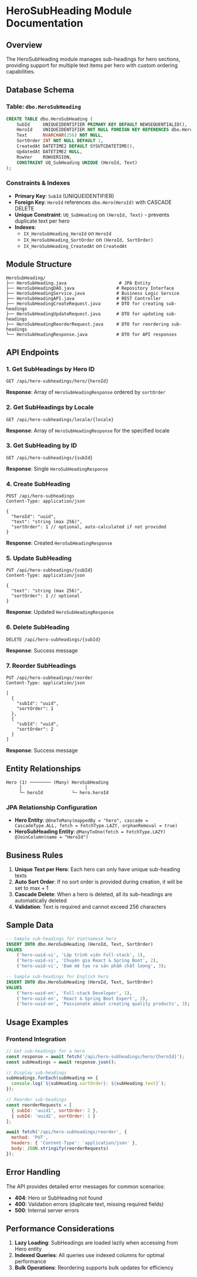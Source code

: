# HeroSubHeading Module Documentation

## Overview
The HeroSubHeading module manages sub-headings for hero sections, providing support for multiple text items per hero with custom ordering capabilities.

## Database Schema

### Table: `dbo.HeroSubHeading`
```sql
CREATE TABLE dbo.HeroSubHeading (
    SubId     UNIQUEIDENTIFIER PRIMARY KEY DEFAULT NEWSEQUENTIALID(),
    HeroId    UNIQUEIDENTIFIER NOT NULL FOREIGN KEY REFERENCES dbo.Hero(HeroId) ON DELETE CASCADE,
    Text      NVARCHAR(256) NOT NULL,
    SortOrder INT NOT NULL DEFAULT 1,
    CreatedAt DATETIME2 DEFAULT SYSUTCDATETIME(),
    UpdatedAt DATETIME2 NULL,
    RowVer    ROWVERSION,
    CONSTRAINT UQ_SubHeading UNIQUE (HeroId, Text)
);
```

### Constraints & Indexes
- **Primary Key**: `SubId` (UNIQUEIDENTIFIER)
- **Foreign Key**: `HeroId` references `dbo.Hero(HeroId)` with CASCADE DELETE
- **Unique Constraint**: `UQ_SubHeading` on `(HeroId, Text)` - prevents duplicate text per hero
- **Indexes**: 
  - `IX_HeroSubHeading_HeroId` on `HeroId`
  - `IX_HeroSubHeading_SortOrder` on `(HeroId, SortOrder)`
  - `IX_HeroSubHeading_CreatedAt` on `CreatedAt`

## Module Structure

```
HeroSubHeading/
├── HeroSubHeading.java                    # JPA Entity
├── HeroSubHeadingDAO.java                # Repository Interface
├── HeroSubHeadingService.java            # Business Logic Service
├── HeroSubHeadingAPI.java                # REST Controller
├── HeroSubHeadingCreateRequest.java      # DTO for creating sub-headings
├── HeroSubHeadingUpdateRequest.java      # DTO for updating sub-headings
├── HeroSubHeadingReorderRequest.java     # DTO for reordering sub-headings
└── HeroSubHeadingResponse.java           # DTO for API responses
```

## API Endpoints

### 1. Get SubHeadings by Hero ID
```http
GET /api/hero-subheadings/hero/{heroId}
```
**Response**: Array of `HeroSubHeadingResponse` ordered by `sortOrder`

### 2. Get SubHeadings by Locale
```http
GET /api/hero-subheadings/locale/{locale}
```
**Response**: Array of `HeroSubHeadingResponse` for the specified locale

### 3. Get SubHeading by ID
```http
GET /api/hero-subheadings/{subId}
```
**Response**: Single `HeroSubHeadingResponse`

### 4. Create SubHeading
```http
POST /api/hero-subheadings
Content-Type: application/json

{
  "heroId": "uuid",
  "text": "string (max 256)",
  "sortOrder": 1 // optional, auto-calculated if not provided
}
```
**Response**: Created `HeroSubHeadingResponse`

### 5. Update SubHeading
```http
PUT /api/hero-subheadings/{subId}
Content-Type: application/json

{
  "text": "string (max 256)",
  "sortOrder": 1 // optional
}
```
**Response**: Updated `HeroSubHeadingResponse`

### 6. Delete SubHeading
```http
DELETE /api/hero-subheadings/{subId}
```
**Response**: Success message

### 7. Reorder SubHeadings
```http
PUT /api/hero-subheadings/reorder
Content-Type: application/json

[
  {
    "subId": "uuid",
    "sortOrder": 1
  },
  {
    "subId": "uuid",
    "sortOrder": 2
  }
]
```
**Response**: Success message

## Entity Relationships

```
Hero (1) ──────── (Many) HeroSubHeading
     │                        │
     └─ heroId           └─ hero.heroId
```

### JPA Relationship Configuration
- **Hero Entity**: `@OneToMany(mappedBy = "hero", cascade = CascadeType.ALL, fetch = FetchType.LAZY, orphanRemoval = true)`
- **HeroSubHeading Entity**: `@ManyToOne(fetch = FetchType.LAZY) @JoinColumn(name = "HeroId")`

## Business Rules

1. **Unique Text per Hero**: Each hero can only have unique sub-heading texts
2. **Auto Sort Order**: If no sort order is provided during creation, it will be set to max + 1
3. **Cascade Delete**: When a hero is deleted, all its sub-headings are automatically deleted
4. **Validation**: Text is required and cannot exceed 256 characters

## Sample Data

```sql
-- Sample sub-headings for Vietnamese hero
INSERT INTO dbo.HeroSubHeading (HeroId, Text, SortOrder)
VALUES 
    ('hero-uuid-vi', 'Lập trình viên Full-stack', 1),
    ('hero-uuid-vi', 'Chuyên gia React & Spring Boot', 2),
    ('hero-uuid-vi', 'Đam mê tạo ra sản phẩm chất lượng', 3);

-- Sample sub-headings for English hero
INSERT INTO dbo.HeroSubHeading (HeroId, Text, SortOrder)
VALUES 
    ('hero-uuid-en', 'Full-stack Developer', 1),
    ('hero-uuid-en', 'React & Spring Boot Expert', 2),
    ('hero-uuid-en', 'Passionate about creating quality products', 3);
```

## Usage Examples

### Frontend Integration
```javascript
// Get sub-headings for a hero
const response = await fetch('/api/hero-subheadings/hero/{heroId}');
const subHeadings = await response.json();

// Display sub-headings
subHeadings.forEach(subHeading => {
  console.log(`${subHeading.sortOrder}: ${subHeading.text}`);
});

// Reorder sub-headings
const reorderRequests = [
  { subId: 'uuid1', sortOrder: 2 },
  { subId: 'uuid2', sortOrder: 1 }
];

await fetch('/api/hero-subheadings/reorder', {
  method: 'PUT',
  headers: { 'Content-Type': 'application/json' },
  body: JSON.stringify(reorderRequests)
});
```

## Error Handling

The API provides detailed error messages for common scenarios:
- **404**: Hero or SubHeading not found
- **400**: Validation errors (duplicate text, missing required fields)
- **500**: Internal server errors

## Performance Considerations

1. **Lazy Loading**: SubHeadings are loaded lazily when accessing from Hero entity
2. **Indexed Queries**: All queries use indexed columns for optimal performance
3. **Bulk Operations**: Reordering supports bulk updates for efficiency
